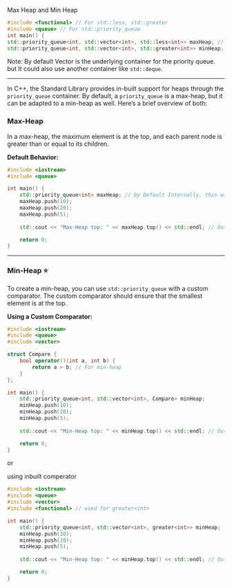 
Max Heap and Min Heap
```cpp
#include <functional> // For std::less, std::greater 
#include <queue> // For std::priority_queue 
int main() { 
std::priority_queue<int, std::vector<int>, std::less<int>> maxHeap; // Max-Heap 
std::priority_queue<int, std::vector<int>, std::greater<int>> minHeap; // Min-Heap
```

Note: By default Vector is the underlying container for the priority queue. but It could also use another container like `std::deque`.

---
In C++, the Standard Library provides in-built support for heaps through the `priority_queue` container. By default, a `priority_queue` is a max-heap, but it can be adapted to a min-heap as well. Here’s a brief overview of both:

### Max-Heap
In a max-heap, the maximum element is at the top, and each parent node is greater than or equal to its children.

**Default Behavior:**
```cpp
#include <iostream>
#include <queue>

int main() {
    std::priority_queue<int> maxHeap; // by Default Internally, this will use a std::vector<int> to store the elements,
    maxHeap.push(10);
    maxHeap.push(20);
    maxHeap.push(5);
    
    std::cout << "Max-Heap top: " << maxHeap.top() << std::endl; // Outputs: 20

    return 0;
}
```

---
### Min-Heap ⭐
To create a min-heap, you can use `std::priority_queue` with a custom comparator. The custom comparator should ensure that the smallest element is at the top.

**Using a Custom Comparator:**
```cpp
#include <iostream>
#include <queue>
#include <vector>

struct Compare {
    bool operator()(int a, int b) {
        return a > b; // For min-heap
    }
};

int main() {
    std::priority_queue<int, std::vector<int>, Compare> minHeap;
    minHeap.push(10);
    minHeap.push(20);
    minHeap.push(5);
    
    std::cout << "Min-Heap top: " << minHeap.top() << std::endl; // Outputs: 5

    return 0;
}
```
 
 or

using inbuilt comperator
```cpp
#include <iostream>
#include <queue>
#include <vector>
#include <functional> // used for greater<int> 

int main() {
    std::priority_queue<int, std::vector<int>, greater<int>> minHeap;
    minHeap.push(10);
    minHeap.push(20);
    minHeap.push(5);
    
    std::cout << "Min-Heap top: " << minHeap.top() << std::endl; // Outputs: 5

    return 0;
}

